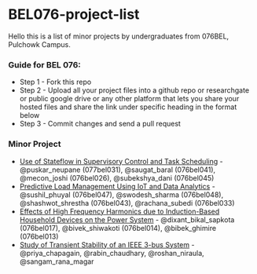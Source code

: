# BEL076-project-list
Hello this is a list of minor projects by undergraduates from 076BEL, Pulchowk Campus.
### Guide for BEL 076:
* Step 1 - Fork this repo
* Step 2 - Upload all your project files into a github repo or researchgate or public google drive or any other platform that lets you share your hosted files  and share the link under specific heading in the format below
* Step 3 - Commit changes and send a pull request

### Minor Project
* [Use of Stateflow in Supervisory Control and Task Scheduling](https://www.researchgate.net/publication/368849671_Use_of_Stateflow_in_Supervisory_Control_and_Task_Scheduling) - @puskar_neupane (077bel031), @saugat_baral (076bel041), @mecon_joshi (076bel026), @subekshya_dani (076bel045)
* [Predictive Load Management Using IoT and Data Analytics](https://link.springer.com/chapter/10.1007/978-3-031-48781-1_13) - @sushil_phuyal (076bel047), @swodesh_sharma (076bel048), @shashwot_shrestha (076bel043), @rachana_subedi (076bel033)
* [Effects of High Frequency Harmonics due to Induction-Based Household Devices on the Power System](https://www.researchgate.net/publication/377217868_Effects_of_High_Frequency_Harmonics_due_to_Induction-Based_Household_Devices_on_the_Power_System_Review_Paper) - @dixant_bikal_sapkota (076bel017), @bivek_shiwakoti (076bel014), @bibek_ghimire (076bel013)
* [Study of Transient Stability of an IEEE 3-bus System](https://www.researchgate.net/publication/377218104_Study_of_Transient_Stability_of_an_IEEE_3-bus_System) - @priya_chapagain, @rabin_chaudhary, @roshan_niraula, @sangam_rana_magar

